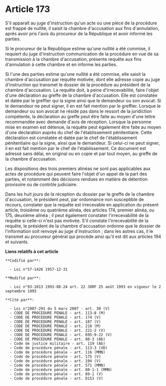 # Article 173

S'il apparaît au juge d'instruction qu'un acte ou une pièce de la procédure est frappé de nullité, il saisit la chambre
d'accusation aux fins d'annulation, après avoir pris l'avis du procureur de la République et avoir informé les parties.

Si le procureur de la République estime qu'une nullité a été commise, il requiert du juge d'instruction communication de la
procédure en vue de sa transmission à la chambre d'accusation, présente requête aux fins d'annulation à cette chambre et en
informe les parties.

Si l'une des parties estime qu'une nullité a été commise, elle saisit la chambre d'accusation par requête motivée, dont elle
adresse copie au juge d'instruction qui transmet le dossier de la procédure au président de la chambre d'accusation. La
requête doit, à peine d'irrecevabilité, faire l'objet d'une déclaration au greffe de la chambre d'accusation. Elle est
constatée et datée par le greffier qui la signe ainsi que le demandeur ou son avocat. Si le demandeur ne peut signer, il en
est fait mention par le greffier. Lorsque le demandeur ou son avocat ne réside pas dans le ressort de la juridiction
compétente, la déclaration au greffe peut être faite au moyen d'une lettre recommandée avec demande d'avis de réception.
Lorsque la personne mise en examen est détenue, la requête peut également être faite au moyen d'une déclaration auprès du
chef de l'établissement pénitentiaire. Cette déclaration est constatée et datée par le chef de l'établissement pénitentiaire
qui la signe, ainsi que le demandeur. Si celui-ci ne peut signer, il en est fait mention par le chef de l'établissement. Ce
document est adressé sans délai, en original ou en copie et par tout moyen, au greffe de la chambre d'accusation.

Les dispositions des trois premiers alinéas ne sont pas applicables aux actes de procédure qui peuvent faire l'objet d'un
appel de la part des parties, et notamment des décisions rendues en matière de détention provisoire ou de contrôle
judiciaire.

Dans les huit jours de la réception du dossier par le greffe de la chambre d'accusation, le président peut, par ordonnance
non susceptible de recours, constater que la requête est irrecevable en application du présent article, troisième ou
quatrième alinéa, des articles 174, premier alinéa, ou 175, deuxième alinéa ; il peut également constater l'irrecevabilité de
la requête si celle-ci n'est pas motivée. S'il constate l'irrecevabilité de la requête, le président de la chambre
d'accusation ordonne que le dossier de l'information soit renvoyé au juge d'instruction ; dans les autres cas, il le transmet
au procureur général qui procède ainsi qu'il est dit aux articles 194 et suivants.

**Liens relatifs à cet article**

	**Codifié par**:

	  - Loi n°57-1426 1957-12-31

	**Modifié par**:

	  - Loi n°93-1013 1993-08-24 art. 22 JORF 25 août 1993 en vigueur le 2 septembre 1993

	**Cité par**:

	  - Loi n°2007-291 du 5 mars 2007 - art. 30 (V)
	  - CODE DE PROCEDURE PENALE - art. 113-8 (M)
	  - CODE DE PROCEDURE PENALE - art. 174 (V)
	  - CODE DE PROCEDURE PENALE - art. 187 (V)
	  - CODE DE PROCEDURE PENALE - art. 218 (M)
	  - CODE DE PROCEDURE PENALE - art. 221-2 (V)
	  - CODE DE PROCEDURE PENALE - art. 695-9-22 (V)
	  - CODE DE PROCEDURE PENALE - art. 80-3 (Ab)
	  - Code de justice militaire - art. 119 (Ab)
	  - Code de procédure pénale - art. 113-3 (VD)
	  - Code de procédure pénale - art. 116 (MMN)
	  - Code de procédure pénale - art. 175 (V)
	  - Code de procédure pénale - art. 194 (V)
	  - Code de procédure pénale - art. 571 (MMN)
	  - Code de procédure pénale - art. 80-1-1 (MMN)
	  - Code de procédure pénale - art. 89-1 (V)
	  - Code de procédure pénale - art. D153 (V)
